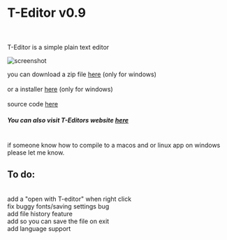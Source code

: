 <h1 style="color=red">T-Editor v0.9</h1>
<br><br>
T-Editor is a simple plain text editor

![screenshot](https://kowal05.github.io/T-Editor/image.png)

you can download a zip file [here](https://github.com/kowal05/T-Editor/raw/master/T-Editor.zip) (only for windows) <br>
<br>
or a installer [here](https://download1639.mediafire.com/yl36d8ybrvig/puk2llyr3vpe3o1/Installer.exe) (only for windows) <br>
<br>
source code  [here](https://download2270.mediafire.com/0bgkikavgf8g/q3xu99p42xzdcgx/source+code.zip)
<br>
##### You can also visit T-Editors website [here](https://kowal05.github.io/T-Editor/)
<br>
if someone know how to compile to a macos and or linux app on windows please let me know.

<br>

<h2>To do:</h2>
<br>
add a "open with T-editor" when right click<br>
fix buggy fonts/saving settings bug<br>
add file history feature <br>
add so you can save the file on exit<br>
add language support<br>
